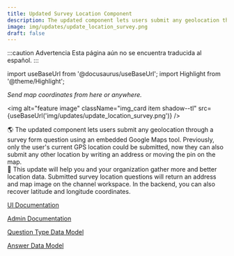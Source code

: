 ```yaml
---
title: Updated Survey Location Component
description: The updated component lets users submit any geolocation through the survey form question using an embedded Google Maps tool. Previously, only the user's current GPS location could be submitted, now they can also submit any other location by writing an address or moving the pin on the map.  This update will help you and your organization gather more and better location data. Submitted survey location questions will return an address and map image on the channel workspace. In the backend, you can recover latitude and longitude coordinates.
image: img/updates/update_location_survey.png
draft: false
---
```


:::caution Advertencia
Esta página aún no se encuentra traducida al español.
:::

import useBaseUrl from '@docusaurus/useBaseUrl'; 
import Highlight from '@theme/Highlight';

<div className="align-center">
<div className="card">
<div className="card__header">

<span className="hero__subtitle"><em>

Send map coordinates from here or anywhere.

</em></span>

</div>
<div className="card__image">

<img alt="feature image" className="img_card item shadow--tl" src={useBaseUrl('img/updates/update_location_survey.png')} />
<br/>

</div>
<div className="card__body">

🌎 The updated component lets users submit any geolocation through a survey form question using an embedded Google Maps tool. Previously, only the user's current GPS location could be submitted, now they can also submit any other location by writing an address or moving the pin on the map.  
📍 This update will help you and your organization gather more and better location data. Submitted survey location questions will return an address and map image on the channel workspace. In the backend, you can also recover latitude and longitude coordinates.

</div>
<div className="card__footer text-center align-padding-center">

<a className="button button--info button--block" href="/docs/documentation/client/surveys/location">UI Documentation</a>
<br/>

<a className="button button--info button--block" href="/docs/documentation/admin/survey/components/location">Admin Documentation</a>
<br/>

<a className="button button--info button--block" href="/docs/documentation/models/surveys/model_questionContentType#gps">Question Type Data Model</a>
<br/>

<a className="button button--info button--block" href="/docs/documentation/admin/tips/survey_gps_response">Answer Data Model</a>
<br/>


</div>
</div>
</div>

